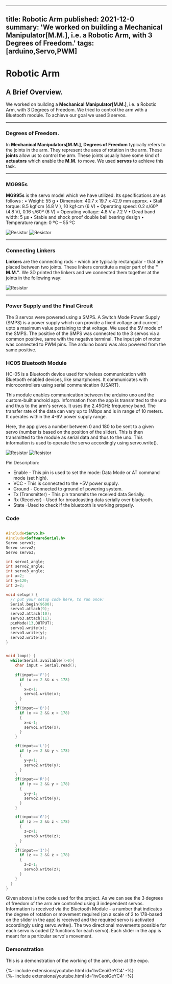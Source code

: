 <!-- ---
title: Robotic Arm
tags: [arduino,Servo,PWM]
layout: article
mode: normal
type: article
sharing: true
author: Shashank Raghav, Pavan Kalyan, Swetha Krishna, Vibhum Raj
show_author_profile: false
show_title: true
full_width: false
header: true
cover: /assets/images/blog/thumbnails/Servo Motors PWM.png
--- -->
---
title: Robotic Arm
published: 2021-12-0
summary: 'We worked on building a Mechanical Manipulator[M.M.], i.e. a Robotic Arm, with 3 Degrees of Freedom.'
tags:  [arduino,Servo,PWM]
---

# Robotic Arm
## A Brief Overview.
We worked on building a **Mechanical Manipulator[M.M.]**, i.e. a Robotic Arm, with 3 Degrees of Freedom. We tried to control the arm with a Bluetooth module. To achieve our goal we used 3 servos.
***
### Degrees of Freedom.
In **Mechanical Manipulators[M.M.]**, **Degrees of Freedom** typically refers to the joints in the arm. They represent the axes of rotation in the arm. These **joints** allow us to control the arm. These joints usually have some kind of **actuators** which enable the  **M.M.** to move. We used **servos** to achieve this task.

***
### MG995s
**MG995s** is the servo model which we have utilized. 
Its specifications are as follows :
• Weight: 55 g
• Dimension: 40.7 x 19.7 x 42.9 mm approx.
• Stall torque: 8.5 kgf·cm (4.8 V ), 10 kgf·cm (6 V)
• Operating speed: 0.2 s/60º (4.8 V), 0.16 s/60º (6 V)
• Operating voltage: 4.8 V a 7.2 V
• Dead band width: 5 µs
• Stable and shock proof double ball bearing design
• Temperature range: 0 ºC – 55 ºC


<img src="{{site.baseurl}}/assets/images/blog/Robotic-Arm/1.png" alt="Resistor" width=auto height=auto>

<img src="{{site.baseurl}}/assets/images/blog/Robotic-Arm/2.png" alt="Resistor" width=auto height=auto>

***
### Connecting Linkers
**Linkers** are the connecting rods - which are typically rectangular - that are placed between two joints. These linkers constitute a major part of the **" M.M."**. We 3D printed the linkers and we connected them together at the joints in the following way:

<img src="{{site.baseurl}}/assets/images/blog/Robotic-Arm/3.png" alt="Resistor" width=auto height=auto>


***

### Power Supply and the Final Circuit
The 3 servos were powered using a SMPS. A Switch Mode Power Supply (SMPS) is a power supply which can provide a fixed voltage and current upto a maximum value pertaining to that voltage.
We used the 5V mode of the SMPS.
The positive of the SMPS was connected to the 3 servos via a common positive, same with the negative terminal. The input pin of motor was connected to PWM pins. 
The arduino board was also powered from the same positive. 




### HC05 Bluetooth Module

HC-05 is a Bluetooth device used for wireless communication with Bluetooth enabled devices, like smartphones. It communicates with microcontrollers using serial communication (USART).

This module enables communication between the arduino uno and the custom-built android app. Information from the app is transmitted to the uno and thus to the arm's servos. It uses the 2.45GHz frequency band. The transfer rate of the data can vary up to 1Mbps and is in range of 10 meters. It operates within the 4-6V power supply range.

Here, the app gives a number between 0 and 180 to be sent to a given servo (number is based on the position of the slider). This is then transmitted to the module as serial data and thus to the uno. This information is used to operate the servo accordingly using servo.write().


<img src="{{site.baseurl}}/assets/images/blog/Robotic-Arm/4.png" alt="Resistor" width=auto height=auto>

<img src="{{site.baseurl}}/assets/images/blog/Robotic-Arm/5.png" alt="Resistor" width=auto height=auto>


Pin Description:

- Enable - This pin is used to set the mode: Data Mode or AT command mode (set high).
- VCC - This is connected to the +5V power supply.
- Ground - Connected to ground of powering system.
- Tx (Transmitter) - This pin transmits the received data Serially.
- Rx (Receiver) - Used for broadcasting data serially over bluetooth.
- State -Used to check if the bluetooth is working properly.

### Code

```c++

#include<Servo.h>
#include<SoftwareSerial.h>
Servo servo1;
Servo servo2;
Servo servo3;

int servo1_angle;
int servo2_angle;
int servo3_angle;
int x=2;
int y=120;
int z=2;

void setup() {
  // put your setup code here, to run once:
  Serial.begin(9600);
  servo1.attach(9);
  servo2.attach(10);
  servo3.attach(11);
  pinMode(13,OUTPUT);
  servo1.write(x);
  servo3.write(y);
  servo2.write(z);
}


void loop() {
  while(Serial.available()>0){
    char input = Serial.read();
    
    if(input=='F'){
      if (x >= 2 && x < 178)
      {
        x=x+1;
        servo1.write(x);
      }
    }
    if(input=='B'){
      if (x >= 2 && x < 178)
      {
        x=x-1;
        servo1.write(x);
      }
    }

    if(input=='L'){
      if (y >= 2 && y < 178)
      {
        y=y+1;
        servo2.write(y);
      }
    }
    if(input=='R'){
      if (y >= 2 && y < 178)
      {
        y=y-1;
        servo2.write(y);
      }
    }

    if(input=='G'){
      if (z >= 2 && z < 178)
      {
        z=z+1;
        servo3.write(z);
      }
    }
    if(input=='I'){
      if (z >= 2 && z < 178)
      {
        z=z-1;
        servo3.write(z);
      }
    }
  }
}
```

Given above is the code used for the project. As we can see the 3 degrees of freedom of the arm are controlled using 3 independent servos. Information is received via the Bluetooth Module - a number that indicates the degree of rotation or movement required (on a scale of 2 to 178-based on the slider in the app) is received and the required servo is activated accordingly using servo.write(). The two directional movements possible for each servo is coded (2 functions for each servo). Each slider in the app is meant for a particular servo's movement.

### Demonstration
This is a demonstration of the working of the arm, done at the expo.

<div>{%- include extensions/youtube.html id='hvCeoiGeYC4' -%}</div>

<div>{%- include extensions/youtube.html id='hvCeoiGeYC4' -%}</div>

